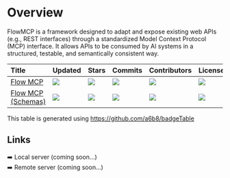# Overview

FlowMCP is a framework designed to adapt and expose existing web APIs (e.g., REST interfaces) through a standardized Model Context Protocol (MCP) interface. It allows APIs to be consumed by AI systems in a structured, testable, and semantically consistent way.

| Title | Updated | Stars | Commits | Contributors | License |
| :-- | :-- | :-- | :-- | :-- | :-- |
| [Flow MCP](https://github.com/FlowMCP/flowMCP) | <a href="https://api.github.com/repos/FlowMCP/flowMCP"><img src="https://img.shields.io/github/last-commit/FlowMCP/flowMCP?color=0E1116&logo=F3A966&logoColor=F3A966&style=flat&label="></a> | <a href="https://github.com/FlowMCP/flowMCP/stargazers"><img src="https://img.shields.io/github/stars/FlowMCP/flowMCP?color=0E1116&logo=F3A966&logoColor=F3A966&style=flat&label="></a> | <a href="https://github.com/FlowMCP/flowMCP/commit/main"><img src="https://img.shields.io/github/commit-activity/t/FlowMCP/flowMCP?color=0E1116&logo=F3A966&logoColor=F3A966&style=flat&label="></a> | <a href="https://github.com/FlowMCP/flowMCP/graphs/contributors"><img src="https://img.shields.io/github/contributors/FlowMCP/flowMCP?color=0E1116&logo=F3A966&logoColor=F3A966&style=flat&label="></a> | <a href="https://github.com/FlowMCP/flowMCP/blob/main/LICENSE"><img src="https://img.shields.io/github/license/FlowMCP/flowMCP?color=0E1116&logo=F3A966&logoColor=F3A966&style=flat&label="></a> |
| [Flow MCP (Schemas)](https://github.com/flowMCP/flowMCP-schemas) | <a href="https://api.github.com/repos/flowMCP/flowMCP-schemas"><img src="https://img.shields.io/github/last-commit/flowMCP/flowMCP-schemas?color=0E1116&logo=F3A966&logoColor=F3A966&style=flat&label="></a> | <a href="https://github.com/flowMCP/flowMCP-schemas/stargazers"><img src="https://img.shields.io/github/stars/flowMCP/flowMCP-schemas?color=0E1116&logo=F3A966&logoColor=F3A966&style=flat&label="></a> | <a href="https://github.com/flowMCP/flowMCP-schemas/commit/main"><img src="https://img.shields.io/github/commit-activity/t/flowMCP/flowMCP-schemas?color=0E1116&logo=F3A966&logoColor=F3A966&style=flat&label="></a> | <a href="https://github.com/flowMCP/flowMCP-schemas/graphs/contributors"><img src="https://img.shields.io/github/contributors/flowMCP/flowMCP-schemas?color=0E1116&logo=F3A966&logoColor=F3A966&style=flat&label="></a> | <a href="https://github.com/flowMCP/flowMCP-schemas/blob/main/LICENSE"><img src="https://img.shields.io/github/license/flowMCP/flowMCP-schemas?color=0E1116&logo=F3A966&logoColor=F3A966&style=flat&label="></a> |

This table is generated using https://github.com/a6b8/badgeTable


## Links
➡️ Local server (coming soon...)  
➡️ Remote server (coming soon...)
